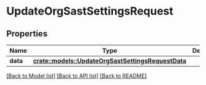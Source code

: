 # UpdateOrgSastSettingsRequest

## Properties

Name | Type | Description | Notes
------------ | ------------- | ------------- | -------------
**data** | [**crate::models::UpdateOrgSastSettingsRequestData**](updateOrgSastSettings_request_data.md) |  | 

[[Back to Model list]](../README.md#documentation-for-models) [[Back to API list]](../README.md#documentation-for-api-endpoints) [[Back to README]](../README.md)


